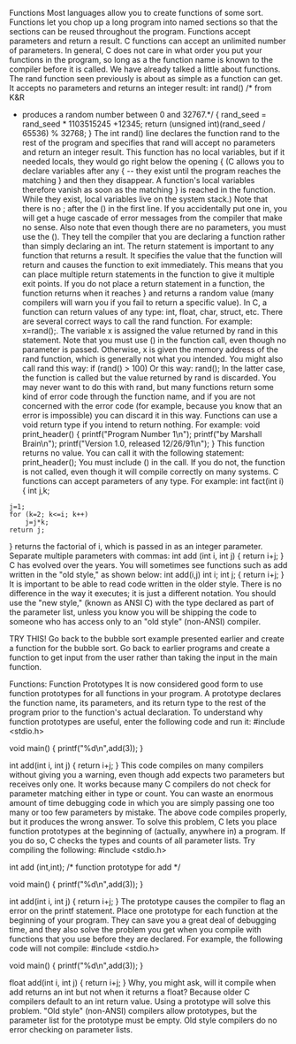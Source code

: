 Functions
Most languages allow you to create functions of some sort. Functions let you chop up a long program into named sections so that the sections can be reused throughout the program. Functions accept parameters and return a result. C functions can accept an unlimited number of parameters. In general, C does not care in what order you put your functions in the program, so long as a the function name is known to the compiler before it is called.
We have already talked a little about functions. The rand function seen previously is about as simple as a function can get. It accepts no parameters and returns an integer result:
int rand()
/* from K&R
   - produces a random number between 0 and 32767.*/
{
    rand_seed = rand_seed * 1103515245 +12345;
    return (unsigned int)(rand_seed / 65536) % 32768;
}
The int rand() line declares the function rand to the rest of the program and specifies that rand will accept no parameters and return an integer result. This function has no local variables, but if it needed locals, they would go right below the opening { (C allows you to declare variables after any { -- they exist until the program reaches the matching } and then they disappear. A function's local variables therefore vanish as soon as the matching } is reached in the function. While they exist, local variables live on the system stack.) Note that there is no ; after the () in the first line. If you accidentally put one in, you will get a huge cascade of error messages from the compiler that make no sense. Also note that even though there are no parameters, you must use the (). They tell the compiler that you are declaring a function rather than simply declaring an int.
The return statement is important to any function that returns a result. It specifies the value that the function will return and causes the function to exit immediately. This means that you can place multiple return statements in the function to give it multiple exit points. If you do not place a return statement in a function, the function returns when it reaches } and returns a random value (many compilers will warn you if you fail to return a specific value). In C, a function can return values of any type: int, float, char, struct, etc.
There are several correct ways to call the rand function. For example: x=rand();. The variable x is assigned the value returned by rand in this statement. Note that you must use () in the function call, even though no parameter is passed. Otherwise, x is given the memory address of the rand function, which is generally not what you intended.
You might also call rand this way:
if (rand() > 100)
Or this way:
rand();
In the latter case, the function is called but the value returned by rand is discarded. You may never want to do this with rand, but many functions return some kind of error code through the function name, and if you are not concerned with the error code (for example, because you know that an error is impossible) you can discard it in this way.
Functions can use a void return type if you intend to return nothing. For example:
void print_header()
{
    printf("Program Number 1\n");
    printf("by Marshall Brain\n");
    printf("Version 1.0, released 12/26/91\n");
}
This function returns no value. You can call it with the following statement:
print_header();
You must include () in the call. If you do not, the function is not called, even though it will compile correctly on many systems.
C functions can accept parameters of any type. For example:
int fact(int i)
{
    int j,k;

    j=1;
    for (k=2; k<=i; k++)
        j=j*k;
    return j;
}
returns the factorial of i, which is passed in as an integer parameter. Separate multiple parameters with commas:
int add (int i, int j)
{
    return i+j;
}
C has evolved over the years. You will sometimes see functions such as add written in the "old style," as shown below:
int add(i,j)
    int i;
    int j;
{
    return i+j;
}
It is important to be able to read code written in the older style. There is no difference in the way it executes; it is just a different notation. You should use the "new style," (known as ANSI C) with the type declared as part of the parameter list, unless you know you will be shipping the code to someone who has access only to an "old style" (non-ANSI) compiler.


TRY THIS!
Go back to the bubble sort example presented earlier and create a function for the bubble sort.
Go back to earlier programs and create a function to get input from the user rather than taking the input in the main function.


Functions: Function Prototypes
It is now considered good form to use function prototypes for all functions in your program. A prototype declares the function name, its parameters, and its return type to the rest of the program prior to the function's actual declaration. To understand why function prototypes are useful, enter the following code and run it:
#include <stdio.h>

void main()
{
    printf("%d\n",add(3));
}

int add(int i, int j)
{
    return i+j;
}
This code compiles on many compilers without giving you a warning, even though add expects two parameters but receives only one. It works because many C compilers do not check for parameter matching either in type or count. You can waste an enormous amount of time debugging code in which you are simply passing one too many or too few parameters by mistake. The above code compiles properly, but it produces the wrong answer.
To solve this problem, C lets you place function prototypes at the beginning of (actually, anywhere in) a program. If you do so, C checks the types and counts of all parameter lists. Try compiling the following:
#include <stdio.h>

int add (int,int); /* function prototype for add */

void main()
{
    printf("%d\n",add(3));
}

int add(int i, int j)
{
    return i+j;
}
The prototype causes the compiler to flag an error on the printf statement.
Place one prototype for each function at the beginning of your program. They can save you a great deal of debugging time, and they also solve the problem you get when you compile with functions that you use before they are declared. For example, the following code will not compile:
#include <stdio.h>

void main()
{
    printf("%d\n",add(3));
}

float add(int i, int j)
{
    return i+j;
}
Why, you might ask, will it compile when add returns an int but not when it returns a float? Because older C compilers default to an int return value. Using a prototype will solve this problem. "Old style" (non-ANSI) compilers allow prototypes, but the parameter list for the prototype must be empty. Old style compilers do no error checking on parameter lists.